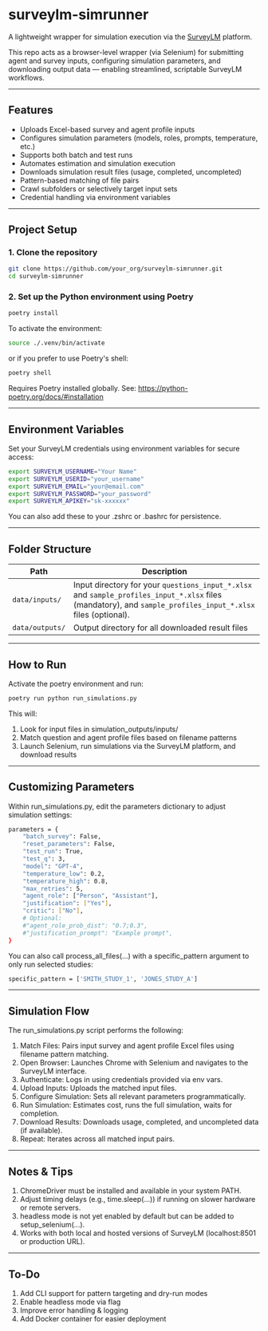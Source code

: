 # surveylm-simrunner
A lightweight wrapper for simulation execution via the [SurveyLM](https://surveylm.panalogy-lab.com/Platform) platform.

This repo acts as a browser-level wrapper (via Selenium) for submitting agent and survey inputs, configuring simulation parameters, and downloading output data — enabling streamlined, scriptable SurveyLM workflows.

---

## Features

- Uploads Excel-based survey and agent profile inputs
- Configures simulation parameters (models, roles, prompts, temperature, etc.)
- Supports both batch and test runs
- Automates estimation and simulation execution
- Downloads simulation result files (usage, completed, uncompleted)
- Pattern-based matching of file pairs
- Crawl subfolders or selectively target input sets
- Credential handling via environment variables

---

## Project Setup

### 1. Clone the repository

```bash
git clone https://github.com/your_org/surveylm-simrunner.git
cd surveylm-simrunner
```

### 2. Set up the Python environment using Poetry

```bash
poetry install
```

To activate the environment:

```bash
source ./.venv/bin/activate
```

or if you prefer to use Poetry's shell:

```bash
poetry shell
```

Requires Poetry installed globally. See: https://python-poetry.org/docs/#installation

---

## Environment Variables

Set your SurveyLM credentials using environment variables for secure access:

```bash
export SURVEYLM_USERNAME="Your Name"
export SURVEYLM_USERID="your_username"
export SURVEYLM_EMAIL="your@email.com"
export SURVEYLM_PASSWORD="your_password"
export SURVEYLM_APIKEY="sk-xxxxxx"
```

You can also add these to your .zshrc or .bashrc for persistence.

---

## Folder Structure

| Path            | Description                                                                                                                                                  |
|-----------------|--------------------------------------------------------------------------------------------------------------------------------------------------------------|
| `data/inputs/`  | Input directory for your `questions_input_*.xlsx` and `sample_profiles_input_*.xlsx` files (mandatory), and `sample_profiles_input_*.xlsx` files (optional). |
| `data/outputs/` | Output directory for all downloaded result files                                                                                                             |


---

## How to Run

Activate the poetry environment and run:

```bash
poetry run python run_simulations.py
```

This will:

1. Look for input files in simulation_outputs/inputs/
2. Match question and agent profile files based on filename patterns
3. Launch Selenium, run simulations via the SurveyLM platform, and download results

---

## Customizing Parameters

Within run_simulations.py, edit the parameters dictionary to adjust simulation settings:

```bash
parameters = {
    "batch_survey": False,
    "reset_parameters": False,
    "test_run": True,
    "test_q": 3,
    "model": "GPT-4",
    "temperature_low": 0.2,
    "temperature_high": 0.8,
    "max_retries": 5,
    "agent_role": ["Person", "Assistant"],
    "justification": ["Yes"],
    "critic": ["No"],
    # Optional:
    #"agent_role_prob_dist": "0.7;0.3",
    #"justification_prompt": "Example prompt",
}
```

You can also call process_all_files(...) with a specific_pattern argument to only run selected studies:

``` bash
specific_pattern = ['SMITH_STUDY_1', 'JONES_STUDY_A']
```

---

## Simulation Flow

The run_simulations.py script performs the following:

1. Match Files: Pairs input survey and agent profile Excel files using filename pattern matching. 
2. Open Browser: Launches Chrome with Selenium and navigates to the SurveyLM interface. 
3. Authenticate: Logs in using credentials provided via env vars. 
4. Upload Inputs: Uploads the matched input files. 
5. Configure Simulation: Sets all relevant parameters programmatically. 
6. Run Simulation: Estimates cost, runs the full simulation, waits for completion. 
7. Download Results: Downloads usage, completed, and uncompleted data (if available). 
8. Repeat: Iterates across all matched input pairs.

---

## Notes & Tips

1. ChromeDriver must be installed and available in your system PATH. 
2. Adjust timing delays (e.g., time.sleep(...)) if running on slower hardware or remote servers. 
3. headless mode is not yet enabled by default but can be added to setup_selenium(...). 
4. Works with both local and hosted versions of SurveyLM (localhost:8501 or production URL).

---

## To-Do

1. Add CLI support for pattern targeting and dry-run modes 
2. Enable headless mode via flag 
3. Improve error handling & logging
4. Add Docker container for easier deployment

